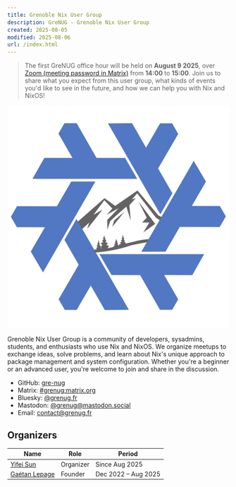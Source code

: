 ```yaml
---
title: Grenoble Nix User Group
description: GreNUG - Grenoble Nix User Group
created: 2025-08-05
modified: 2025-08-06
url: /index.html
---
```


> The first GreNUG office hour will be held on **August 9 2025**, over [Zoom (meeting password in Matrix)](https://univ-grenoble-alpes-fr.zoom.us/j/97910539613) from **14:00** to **15:00**.
> Join us to share what you expect from this user group, what kinds of events you'd like to see in the future, and how we can help you with Nix and NixOS!

![GreNUG](/assets/static/logo.png)

Grenoble Nix User Group is a community of developers, sysadmins, students, and enthusiasts who use Nix and NixOS.
We organize meetups to exchange ideas, solve problems, and learn about Nix's unique approach to package management and system configuration.
Whether you're a beginner or an advanced user, you're welcome to join and share in the discussion.

- GitHub: [gre-nug](https://github.com/gre-nug)
- Matrix: [#grenug:matrix.org](https://matrix.to/#/#grenug:matrix.org)
- Bluesky: [@grenug.fr](https://bsky.app/profile/grenug.fr)
- Mastodon: [@grenug@mastodon.social](https://mastodon.social/@grenug)
- Email: [contact@grenug.fr](mailto:contact@grenug.fr)

## Organizers

| Name                                             | Role      | Period              |
| ------------------------------------------------ | --------- | ------------------- |
| [Yifei Sun](https://github.com/stepbrobd)        | Organizer | Since Aug 2025      |
| [Gaétan Lepage](https://github.com/GaetanLepage) | Founder   | Dec 2022 – Aug 2025 |

